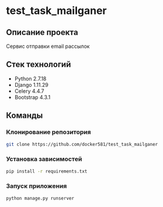 # test_task_mailganer

## Описание проекта
Cервис отправки email рассылок

## Стек технологий
- Python 2.7.18
- Django 1.11.29
- Celery 4.4.7
- Bootstrap 4.3.1

## Команды
### Клонирование репозитория
```bash
git clone https://github.com/docker581/test_task_mailganer
```

### Установка зависимостей
```bash
pip install -r requirements.txt
```

### Запуск приложения
```bash
python manage.py runserver
```
